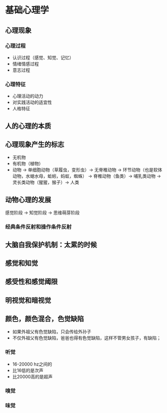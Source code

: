 # 基础心理学

## 心理现象

### 心理过程

- 认识过程（感觉、知觉、记忆）
- 情绪情感过程
- 意志过程

### 心理特征

- 心理活动的动力
- 对实践活动的适宜性
- 人格特征

## 人的心理的本质

## 心理现象产生的标志

- 无机物
- 有机物（植物）
- 动物 -> 单细胞动物（草履虫，变形虫）-> 无脊椎动物 -> 环节动物（也是软体动物，水螅水母，蚯蚓，蚂蚁，蜘蛛） -> 脊椎动物（鱼类）-> 哺乳类动物 -> 灵长类动物（猩猩，猴子）-> 人类

## 动物心理的发展

感觉阶段 -> 知觉阶段 -> 思维萌芽阶段

### 经典条件反射和操作条件反射

## 大脑自我保护机制：太累的时候

## 感觉和知觉

## 感受性和感觉阈限

## 明视觉和暗视觉

## 颜色，颜色混合，色觉缺陷

- 如果外祖父有色觉缺陷，只会传给外孙子
- 不仅外祖父有色觉缺陷，爸爸也得有色觉缺陷，这样不管男女孩子，有缺陷；

### 听觉

- 16-20000 hz之间的
- 比16低的是次声
- 比20000高的是超声

### 嗅觉

### 味觉


